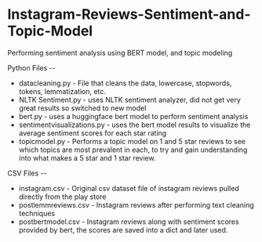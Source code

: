 # Instagram-Reviews-Sentiment-and-Topic-Model
 Performing sentiment analysis using BERT model, and topic modeling


 Python Files -- 
 -  datacleaning.py - File that cleans the data, lowercase, stopwords, tokens, lemmatization, etc.
 -  NLTK Sentiment.py - uses NLTK sentiment analyzer, did not get very great results so switched to new model
 -  bert.py - uses a huggingface bert model to perform sentiment analysis
 -  sentimentvisualizations.py - uses the bert model results to visualize the average sentiment scores for each star rating
 -  topicmodel.py  -  Performs a topic model on 1 and 5 star reviews to see which topics are most prevalent in each, to try and gain understanding into what makes a 5 star and 1 star review.

 CSV Files --
 -  instagram.csv - Original csv dataset file of instagram reviews pulled directly from the play store
 -  postlemmreviews.csv - Instagram reviews after performing text cleaning techniques
 -  postbertmodel.csv - Instagram reviews along with sentiment scores provided by bert, the scores are saved into a dict and later used.
